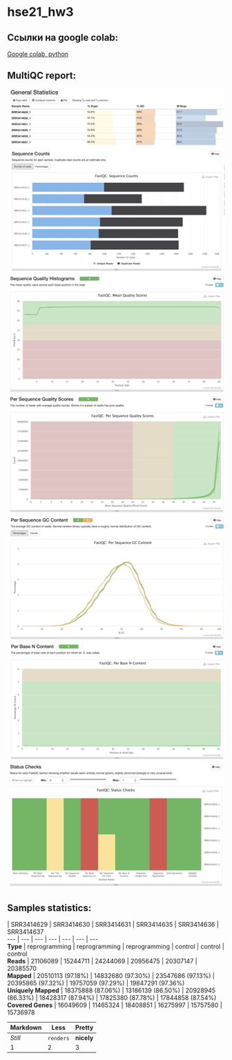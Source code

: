 # hse21_hw3
## Ссылки на google colab:
[Google colab, python](https://colab.research.google.com/drive/1SvVXprbhlzH3yp_DKVsXC3Et0TI9hAvo#scrollTo=HJOMidKiOE3n)

## MultiQC report:
![General statistics](https://github.com/IlonaGA/hse21_hw3/blob/main/Images/General_stats.png)
![Sequence counts](https://github.com/IlonaGA/hse21_hw3/blob/main/Images/Sequence_counts.png)
![Sequence quality histograms](https://github.com/IlonaGA/hse21_hw3/blob/main/Images/Sequence_quality_hist.png)
![Per sequence quality scores](https://github.com/IlonaGA/hse21_hw3/blob/main/Images/Per_sequence_quality_scores.png)
![GC content](https://github.com/IlonaGA/hse21_hw3/blob/main/Images/GC_content.png)
![N content](https://github.com/IlonaGA/hse21_hw3/blob/main/Images/N_content.png)
![Status checks](https://github.com/IlonaGA/hse21_hw3/blob/main/Images/Status_checks.png)

## Samples statistics:

 | SRR3414629 | SRR3414630 | SRR3414631 | SRR3414635 | SRR3414636 | SRR3414637  
--- | --- | --- | --- | --- | --- | ---   
**Type** | reprogramming | reprogramming | reprogramming | control | control | control  
**Reads** | 21106089 | 15244711 | 24244069 | 20956475 | 20307147 | 20385570  
**Mapped** | 20510113 (97.18%) | 14832680 (97.30%) | 23547686 (97.13%) | 20395865 (97.32%) | 19757059 (97.29%) | 19847291 (97.36%)	  
**Uniquely Mapped** | 18375888 (87.06%) | 13186139 (86.50%) | 20928945 (86.33%) | 18428317 (87.94%) | 17825380 (87.78%) | 17844858 (87.54%)  
**Covered Genes** | 16049609 | 11465324 | 18408851 | 16275997 | 15757580 | 15736978  

Markdown | Less | Pretty
--- | --- | ---
*Still* | `renders` | **nicely**
1 | 2 | 3



